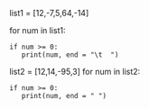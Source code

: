 list1 = [12,-7,5,64,-14]
  
 
for num in list1: 
      
     
    if num >= 0: 
       print(num, end = "\t  ") 

list2 = [12,14,-95,3]
for num in list2: 
      
     
    if num >= 0: 
       print(num, end = " ") 

